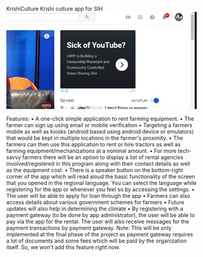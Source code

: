  KrishiCulture
Krishi culture app for SIH
![](Capture.JPG)



Features:
•	A one-click simple application to rent farming equipment.
•	The farmer can sign up using email or mobile verification
•	Targeting a farmers mobile as well as kiosks (android based using android device or emulators) that would be kept in multiple locations in the farmer's proximity. 
•	The farmers can then use this application to rent or hire tractors as well as farming equipment/mechanizations at a nominal amount. 
•	For more tech-savvy farmers there will be an option to display a list of rental agencies involved/registered in this program along with their contact details as well as the equipment cost. 
•	There is a speaker button on the bottom-right corner of the app which will read aloud the basic functionality of the screen that you opened in the regional language. You can select the language while registering for the app or whenever you feel so by accessing the settings. 
•	The user will be able to apply for loan through the app
•	Farmers can also access details about various government schemes for farmers
•	Future updates will also help in determining the climate
•	By registering with a payment gateway (to be done by app administrator), the user will be able to pay via the app for the rental. The user will also receive messages for the payment transactions by payment gateway. Note: This will be only implemented at the final phase of the project as payment gateway requires a lot of documents and some fees which will be paid by the organization itself. So, we won't add this feature right now.  
